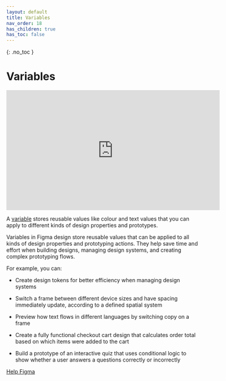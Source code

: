 ```yaml
---
layout: default
title: Variables
nav_order: 18
has_children: true
has_toc: false
---
```


{: .no_toc }

# Variables

<iframe width="560" height="315" src="https://www.youtube.com/embed/1ONxxlJnvdM?si=GUR8BvU3qKGfiUbe" title="YouTube video player" frameborder="0" allow="accelerometer; autoplay; clipboard-write; encrypted-media; gyroscope; picture-in-picture; web-share" allowfullscreen></iframe>


A [variable](https://www.freecodecamp.org/news/variables-in-figma-handbook/) stores reusable values like colour and text values that you can apply to different kinds of design properties and prototypes.

Variables in Figma design store reusable values that can be applied to all kinds of design properties and prototyping actions. They help save time and effort when building designs, managing design systems, and creating complex prototyping flows.

For example, you can:

* Create design tokens for better efficiency when managing design systems

* Switch a frame between different device sizes and have spacing immediately update, according to a defined spatial system

* Preview how text flows in different languages by switching copy on a frame

* Create a fully functional checkout cart design that calculates order total based on which items were added to the cart

* Build a prototype of an interactive quiz that uses conditional logic to show whether a user answers a questions correctly or incorrectly

[Help Figma](https://help.figma.com/hc/en-us/articles/15339657135383-Guide-to-variables-in-Figma)